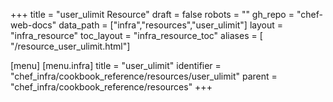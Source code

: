 +++
title = "user_ulimit Resource"
draft = false
robots = ""
gh_repo = "chef-web-docs"
data_path = ["infra","resources","user_ulimit"]
layout = "infra_resource"
toc_layout = "infra_resource_toc"
aliases = [ "/resource_user_ulimit.html"]

[menu]
  [menu.infra]
    title = "user_ulimit"
    identifier = "chef_infra/cookbook_reference/resources/user_ulimit"
    parent = "chef_infra/cookbook_reference/resources"
+++

<!-- The contents of this page are automatically generated from the user_ulimit.yaml file in the data directory. -->
<!-- To suggest a change, edit the https://github.com/chef/chef/blob/main/lib/chef/resource/user_ulimit.rb file
      and submit a pull request to the https://github.com/chef/chef repository. -->
